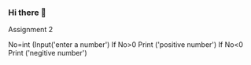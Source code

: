 ### Hi there 👋

<!--
**Ayyagaru/Ayyagaru** is a ✨ _special_ ✨ repository because its `README.md` (this file) appears on your GitHub profile.

Here are some ideas to get you started:

- 🔭 I’m currently working on ...
- 🌱 I’m currently learning ...
- 👯 I’m looking to collaborate on ...
- 🤔 I’m looking for help with ...
- 💬 Ask me about ...
- 📫 How to reach me: ...
- 😄 Pronouns: ...
- ⚡ Fun fact: ...
-->
Assignment 2
 
No=int (Input('enter a number')
  If No>0
  Print ('positive number')
  If No<0
  Print ('negitive number')






